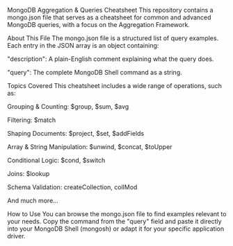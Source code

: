 MongoDB Aggregation & Queries Cheatsheet
This repository contains a mongo.json file that serves as a cheatsheet for common and advanced MongoDB queries, with a focus on the Aggregation Framework.

About This File
The mongo.json file is a structured list of query examples. Each entry in the JSON array is an object containing:

"description": A plain-English comment explaining what the query does.

"query": The complete MongoDB Shell command as a string.

Topics Covered
This cheatsheet includes a wide range of operations, such as:

Grouping & Counting: $group, $sum, $avg

Filtering: $match

Shaping Documents: $project, $set, $addFields

Array & String Manipulation: $unwind, $concat, $toUpper

Conditional Logic: $cond, $switch

Joins: $lookup

Schema Validation: createCollection, collMod

And much more...

How to Use
You can browse the mongo.json file to find examples relevant to your needs. Copy the command from the "query" field and paste it directly into your MongoDB Shell (mongosh) or adapt it for your specific application driver.
